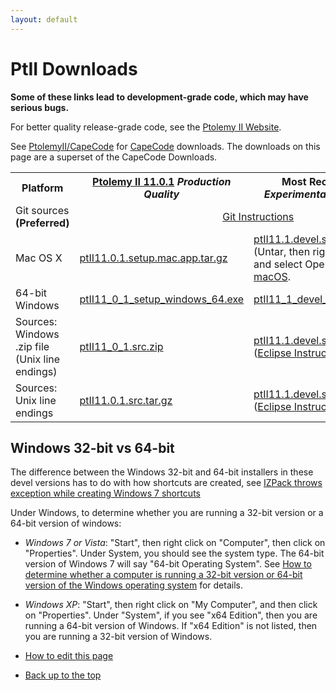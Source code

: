 ```yaml
---
layout: default
---
```

# PtII Downloads

**Some of these links lead to development-grade code, which may have serious bugs.**

For better quality release-grade code, see the [Ptolemy II Website](https://ptolemy.berkeley.edu/ptolemyII).

See [PtolemyII/CapeCode](http://accessors.org/wiki/PtolemyII) for [CapeCode](http://capecode.org) downloads. The downloads on this page are a superset of the CapeCode Downloads.

<table>

 <tr>
  <th> Platform </th>
  <th> <a href="https://ptolemy.berkeley.edu/ptolemyII/ptII11.0/">Ptolemy II 11.0.1</a>
                                                            <i>Production Quality</i>
  </th>
  <th> Most Recent <a href="https://wiki.eecs.berkeley.edu/ptexternal/Main/Travis">Nightly Build</a> <i>Experimental, not tested by hand</i> </th>
 </tr>

 <tr>
  <td> Git sources <b>(Preferred)</b> </td>
  <td align="center" colspan="2"> <a href="https://icyphy.github.io/ptII/index.html">Git Instructions</a> </td>
 </tr>

 <tr>
  <td> Mac OS X </td>
  <td>
        <a href="https://ptolemy.berkeley.edu/ptolemyII/ptII11.0/ptII11.0.1.setup.mac.app.tar.gz">ptII11.0.1.setup.mac.app.tar.gz</a>
  </td>
  <td> 
        <a href="https://github.com/icyphy/ptII/releases/download/nightly/ptII11.1.devel.setup.mac.app.tar.gz">ptII11.1.devel.setup.mac.app.tar.gz</a>
        <br/>(Untar, then right click on the .app file and select Open. See <a href="https://ptolemy.berkeley.edu/ptolemyII/ptII11.0/mac.htm">Notes for macOS</a>.
  </td>
 </tr>

 <tr>
  <td> 64-bit Windows </td>
  <td> 
       <a href="https://ptolemy.berkeley.edu/ptolemyII/ptII11.0/ptII11_0_1_setup_windows_64.exe">ptII11_0_1_setup_windows_64.exe</a>
  </td>
  <td> 
       <a href="https://github.com/icyphy/ptII/releases/download/nightly/ptII11_1_devel_setup_windows_64.exe">ptII11_1_devel_setup_windows_64.exe</a>
  </td>
 </tr>

 <tr>
  <td> Sources: Windows .zip file (Unix line endings)</td>
  <td>
       <a href="https://ptolemy.berkeley.edu/ptolemyII/ptII11.0/ptII11_0_1_src.zip">ptII11_0_1.src.zip</a>
  </td>
  <td>
       <a href="https://github.com/icyphy/ptII/releases/download/nightly/ptII11.1.devel.src.zip">ptII11.1.devel.src.zip</a>
       <br/>(<a href="https://cdn.rawgit.com/icyphy/ptII/master/doc/eclipse/index.htm">Eclipse Instructions</a>)
  </td>
 </tr>

 <tr>
  <td> Sources: Unix line endings </td>
  <td>
        <a href="https://ptolemy.berkeley.edu/ptolemyII/ptII11.0/ptII11.0.1.src.tar.gz">ptII11.0.1.src.tar.gz</a>
  </td>
  <td>
        <a href="https://github.com/icyphy/ptII/releases/download/nightly/ptII11.1.devel.src.tar">ptII11.1.devel.src.tar</a>
        <br/>(<a href="https://cdn.rawgit.com/icyphy/ptII/master/doc/eclipse/index.htm">Eclipse Instructions</a>)
  </td>

 </tr>

</table>


Windows 32-bit vs 64-bit
------------------------

The difference between the Windows 32-bit and 64-bit installers in these devel versions has to do with how shortcuts are created, see [IZPack throws exception while creating Windows 7 shortcuts](https://izpack.atlassian.net/browse/IZPACK-506)

Under Windows, to determine whether you are running a 32-bit version or a 64-bit version of windows:

*   _Windows 7 or Vista_: "Start", then right click on "Computer", then click on "Properties". Under System, you should see the system type. The 64-bit version of Windows 7 will say "64-bit Operating System". See [How to determine whether a computer is running a 32-bit version or 64-bit version of the Windows operating system](https://support.microsoft.com/en-us/help/827218/how-to-determine-whether-a-computer-is-running-a-32-bit-version-or-64) for details.
*   _Windows XP_: "Start", then right click on "My Computer", and then click on "Properties". Under "System", if you see "x64 Edition", then you are running a 64-bit version of Windows. If "x64 Edition" is not listed, then you are running a 32-bit version of Windows.

*   [How to edit this page](../edit.html)
*   [Back up to the top](../index.html)
